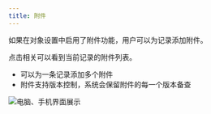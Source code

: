 ```yaml
---
title: 附件
---
```


如果在对象设置中启用了附件功能，用户可以为记录添加附件。

点击相关可以看到当前记录的附件列表。
- 可以为一条记录添加多个附件
- 附件支持版本控制，系统会保留附件的每一个版本备查

![电脑、手机界面展示](/assets/car_object.png)
